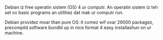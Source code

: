 Debian iz free operatin sistem (OS) 4 ur computr. An operatin sistem iz teh set ov basic programs an utilitiez dat mak ur computr run.

Debian providez moar than pure OS: it comez wif ovar 29000 packagez, precompild software bundld up in nice format 4 easy installashun on ur machine.